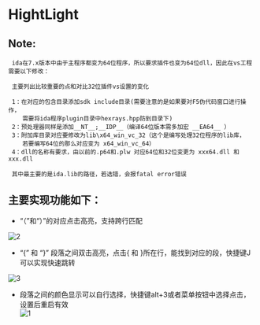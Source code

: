 # HightLight
## Note:
     ida在7.x版本中由于主程序都变为64位程序，所以要求插件也变为64位dll，因此在vs工程需要以下修改：
           
     主要列出比较重要的点和对比32位插件vs设置的变化
           
     1：在对应的包含目录添加sdk include目录(需要注意的是如果要对F5伪代码窗口进行操作，
        需要将ida程序plugin目录中hexrays.hpp防到目录下)
     2：预处理器同样是添加__NT__;__IDP__（编译64位版本需多加宏 __EA64__ ）
     3：附加库目录对应要修改为lib\x64_win_vc_32（这个是编写处理32位程序的lib库，
        若要编写64位的那么对应变为 x64_win_vc_64）
     4：dll的名称有要求，由以前的.p64和.plw 对应64位和32位变更为 xxx64.dll 和 xxx.dll
           
     其中最主要的是ida.lib的路径，若选错，会报fatal error错误

## 主要实现功能如下：
      
- “（”和“）”的对应点击高亮，支持跨行匹配

![2](https://github.com/RevSpBird/HightLight/blob/master/2.gif)

- “{” 和 “}” 段落之间双击高亮，点击{ 和 }所在行，能找到对应的段，快捷键J可以实现快速跳转    

![3](https://github.com/RevSpBird/HightLight/blob/master/3.gif)

- 段落之间的颜色显示可以自行选择，快捷键alt+3或者菜单按钮中选择点击，设置后重启有效   
![1](https://github.com/RevSpBird/HightLight/blob/master/1.gif)
      
           

